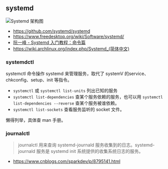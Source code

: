 ## systemd

![Systemd 架构图](http://www.ruanyifeng.com/blogimg/asset/2016/bg2016030703.png)

- https://github.com/systemd/systemd
- https://www.freedesktop.org/wiki/Software/systemd/
- [阮一峰 - Systemd 入门教程：命令篇](http://www.ruanyifeng.com/blog/2016/03/systemd-tutorial-commands.html)
- https://wiki.archlinux.org/index.php/Systemd_(简体中文)

### systemdctl

systemctl 命令操作 systemd 来管理服务，取代了 systemV 的service、chkconfig、setup、init 等指令。

- `systemctl` 或 `systemctl list-units` 列出已知的服务
- `systemctl list-dependencies` 查某个服务依赖的服务，也可以用 `systemctl list-dependencies --reverse` 查某个服务被谁依赖。
- `systemctl list-sockets` 查看服务监听的 socket 文件。

懒得列举，具体查 man 手册。

### journalctl

> journalctl 用来查询 systemd-journald 服务收集到的日志。systemd-journald 服务是 systemd init 系统提供的收集系统日志的服务。

- https://www.cnblogs.com/sparkdev/p/8795141.html
